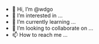 - 👋 Hi, I’m @wdgo
- 👀 I’m interested in ...
- 🌱 I’m currently learning ...
- 💞️ I’m looking to collaborate on ...
- 📫 How to reach me ...

<!---
wdgo/wdgo is a ✨ special ✨ repository because its `README.md` (this file) appears on your GitHub profile.
You can click the Preview link to take a look at your changes.
--->
